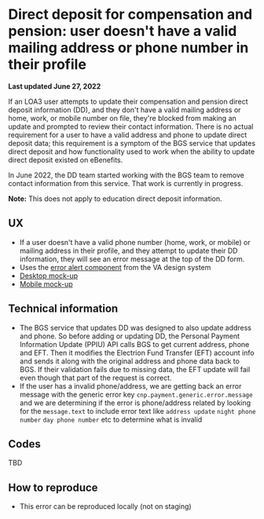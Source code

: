 # Direct deposit for compensation and pension: user doesn't have a valid mailing address or phone number in their profile

**Last updated June 27, 2022**

If an LOA3 user attempts to update their compensation and pension direct deposit information (DD), and they don't have a valid mailing address or home, work, or mobile number on file, they're blocked from making an update and prompted to review their contact information. There is no actual requirement for a user to have a valid address and phone to update direct deposit data; this requirement is a symptom of the BGS service that updates direct deposit and how functionality used to work when the ability to update direct deposit existed on eBenefits.

In June 2022, the DD team started working with the BGS team to remove contact information from this service. That work is currently in progress.

**Note:** This does not apply to education direct deposit information.

## UX
- If a user doesn't have a valid phone number (home, work, or mobile) or mailing address in their profile, and they attempt to update their DD information, they will see an error message at the top of the DD form.
- Uses the [error alert component](https://design.va.gov/components/alert#error-alert) from the VA design system
- [Desktop mock-up](https://www.sketch.com/s/1a920e73-1dcb-47c4-aae8-08656756c131/a/ELA5LMg)
- [Mobile mock-up](https://www.sketch.com/s/1a920e73-1dcb-47c4-aae8-08656756c131/a/jg1WgEa)

## Technical information
- The BGS service that updates DD was designed to also update address and phone. So before adding or updating DD, the Personal Payment Information Update (PPIU) API calls BGS to get current address, phone and EFT. Then it modifies the Electrion Fund Transfer (EFT) account info and sends it along with the original address and phone data back to BGS. If their validation fails due to missing data, the EFT update will fail even though that part of the request is correct. 
- If the user has a invalid phone/address, we are getting back an error message with the generic error key `cnp.payment.generic.error.message`  and we are determining if the error is phone/address related by looking for the `message.text` to include error text like `address update` `night phone number` `day phone number` etc to determine what is invalid

## Codes
TBD

## How to reproduce

- This error can be reproduced locally (not on staging)
